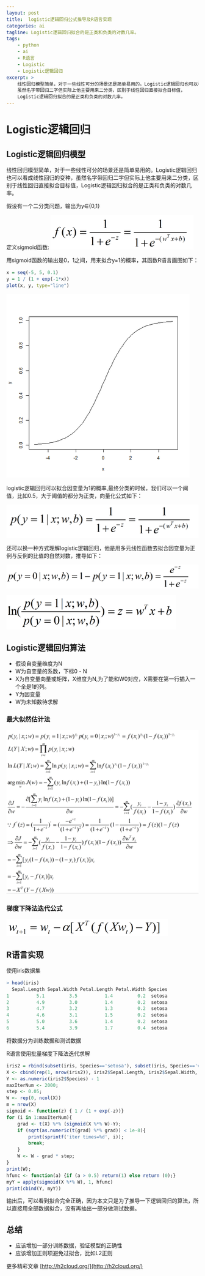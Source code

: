 ```yaml
---
layout: post
title:  logistic逻辑回归公式推导及R语言实现
categories: ai
tagline: Logistic逻辑回归拟合的是正类和负类的对数几率。
tags:
    - python
    - ai
    - R语言
    - Logistic
    - Logistic逻辑回归
excerpt: >
    线性回归模型简单，对于一些线性可分的场景还是简单易用的。Logistic逻辑回归也可以看成线性回归的变种，
    虽然名字带回归二字但实际上他主要用来二分类，区别于线性回归直接拟合目标值，
    Logistic逻辑回归拟合的是正类和负类的对数几率。
---
```

# Logistic逻辑回归
## Logistic逻辑回归模型
线性回归模型简单，对于一些线性可分的场景还是简单易用的。Logistic逻辑回归也可以看成线性回归的变种，虽然名字带回归二字但实际上他主要用来二分类，区别于线性回归直接拟合目标值，Logistic逻辑回归拟合的是正类和负类的对数几率。

假设有一个二分类问题，输出为y∈{0,1}

定义sigmoid函数: ![](/assets/img/logistic/logistic1.png)

用sigmoid函数的输出是0，1之间，用来拟合y=1的概率，其函数R语言画图如下：
```R
x = seq(-5, 5, 0.1)
y = 1 / (1 + exp(-1*x))
plot(x, y, type="line")
```
![](/assets/img/logistic/logistic2.png)

logistic逻辑回归可以拟合因变量为1的概率,最终分类的时候，我们可以一个阈值，比如0.5，大于阈值的都分为正类，向量化公式如下：

![](/assets/img/logistic/logistic3.png)


还可以换一种方式理解logistic逻辑回归，他是用多元线性函数去拟合因变量为正例与反例的比值的自然对数，推导如下：

![](/assets/img/logistic/logistic4.png)


![](/assets/img/logistic/logistic5.png)


## Logistic逻辑回归算法
- 假设自变量维度为N
- W为自变量的系数，下标0 - N
- X为自变量向量或矩阵，X维度为N,为了能和W0对应，X需要在第一行插入一个全是1的列。
- Y为因变量
- W为未知数待求解

### 最大似然估计法
![](/assets/img/logistic/logistic6.png)


### 梯度下降法迭代公式
![](/assets/img/logistic/logistic7.png)


## R语言实现
使用iris数据集
```R
> head(iris)
  Sepal.Length Sepal.Width Petal.Length Petal.Width Species
1          5.1         3.5          1.4         0.2  setosa
2          4.9         3.0          1.4         0.2  setosa
3          4.7         3.2          1.3         0.2  setosa
4          4.6         3.1          1.5         0.2  setosa
5          5.0         3.6          1.4         0.2  setosa
6          5.4         3.9          1.7         0.4  setosa
```
将数据分为训练数据和测试数据

R语言使用批量梯度下降法迭代求解
```R
iris2 = rbind(subset(iris, Species=='setosa'), subset(iris, Species=='versicolor'))
X <- cbind(rep(1, nrow(iris2)), iris2$Sepal.Length, iris2$Sepal.Width, iris2$Petal.Length, iris2$Petal.Width)
Y <- as.numeric(iris2$Species) - 1
maxIterNum <- 2000;
step <- 0.05;
W <- rep(0, ncol(X))
m = nrow(X)
sigmoid <- function(z) { 1 / (1 + exp(-z))}
for (i in 1:maxIterNum){
    grad <- t(X) %*% (sigmoid(X %*% W)-Y);
    if (sqrt(as.numeric(t(grad) %*% grad)) < 1e-8){
        print(sprintf('iter times=%d', i));
        break;
    }
    W <- W - grad * step;
}
print(W);
hfunc <- function(a) {if (a > 0.5) return(1) else return (0);}
myY = apply(sigmoid(X %*% W), 1, hfunc)
print(cbind(Y, myY))
```
输出后，可以看到拟合完全正确，因为本文只是为了推导一下逻辑回归的算法，所以直接用全部数据拟合，没有再抽出一部分做测试数据。

## 总结
- 应该增加一部分训练数据，验证模型的正确性
- 应该增加正则项避免过拟合，比如L2正则

更多精彩文章 [http://h2cloud.org/](http://h2cloud.org/)